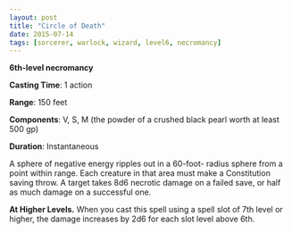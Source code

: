 ```yaml
---
layout: post
title: "Circle of Death"
date: 2015-07-14
tags: [sorcerer, warlock, wizard, level6, necromancy]
---
```


**6th-level necromancy**

**Casting Time**: 1 action

**Range**: 150 feet

**Components**: V, S, M (the powder of a crushed black pearl worth at least 500 gp)

**Duration**: Instantaneous

A sphere of negative energy ripples out in a 60-foot- radius sphere from a point within range. Each creature in that area must make a Constitution saving throw. A target takes 8d6 necrotic damage on a failed save, or half as much damage on a successful one.

**At Higher Levels.** When you cast this spell using a spell slot of 7th level or higher, the damage increases by 2d6 for each slot level above 6th.
